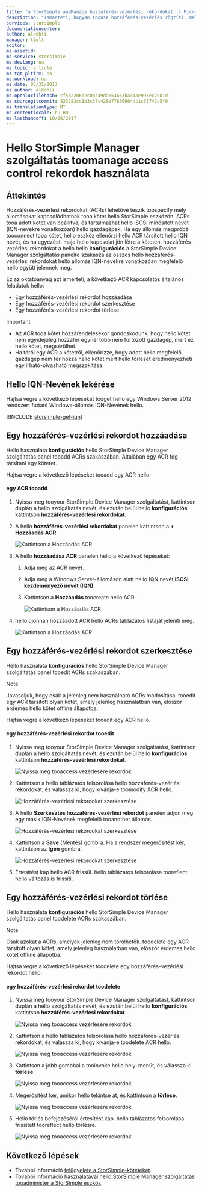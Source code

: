 ```yaml
---
title: "a StorSimple aaaManage hozzáférés-vezérlési rekordokat |} Microsoft Docs"
description: "Ismerteti, hogyan toouse hozzáférés-vezérlés rögzíti, mely állomásokat kapcsolódhatnak tooa kötet hello StorSimple eszköz (ACRs) toodetermine."
services: storsimple
documentationcenter: 
author: alkohli
manager: timlt
editor: 
ms.assetid: 
ms.service: storsimple
ms.devlang: na
ms.topic: article
ms.tgt_pltfrm: na
ms.workload: na
ms.date: 05/31/2017
ms.author: alkohli
ms.openlocfilehash: cf532206e2c0bc49da853663ba34ae993ec2981d
ms.sourcegitcommit: 523283cc1b3c37c428e77850964dc1c33742c5f0
ms.translationtype: MT
ms.contentlocale: hu-HU
ms.lasthandoff: 10/06/2017
---
```

# <a name="use-hello-storsimple-manager-service-toomanage-access-control-records"></a>Hello StorSimple Manager szolgáltatás toomanage access control rekordok használata

## <a name="overview"></a>Áttekintés
Hozzáférés-vezérlési rekordokat (ACRs) lehetővé teszik toospecify mely állomásokat kapcsolódhatnak tooa kötet hello StorSimple eszközön. ACRs tooa adott kötet van beállítva, és tartalmazhat hello iSCSI minősített nevét (IQN-nevekre vonatkozóan) hello gazdagépek. Ha egy állomás megpróbál tooconnect tooa kötet, hello eszköz ellenőrzi hello ACR társított hello IQN nevét, és ha egyezést, majd hello kapcsolat jön létre a köteten. hozzáférés-vezérlési rekordokat a hello hello **konfigurációs** a StorSimple Device Manager szolgáltatás panelre szakasza az összes hello hozzáférés-vezérlési rekordokat hello állomás IQN-nevekre vonatkozóan megfelelő hello együtt jelennek meg.

Ez az oktatóanyag azt ismerteti, a következő ACR kapcsolatos általános feladatok hello:

* Egy hozzáférés-vezérlési rekordot hozzáadása
* Egy hozzáférés-vezérlési rekordot szerkesztése
* Egy hozzáférés-vezérlési rekordot törlése

> [!IMPORTANT]
> * Az ACR tooa kötet hozzárendelésekor gondoskodunk, hogy hello kötet nem egyidejűleg hozzáfér egynél több nem fürtözött gazdagép, mert ez hello kötet, megsérülhet.
> * Ha töröl egy ACR a kötetről, ellenőrizze, hogy adott hello megfelelő gazdagép nem fér hozzá hello kötet mert hello törlését eredményezheti egy írható-olvasható megszakítása.

## <a name="get-hello-iqn"></a>Hello IQN-Nevének lekérése

Hajtsa végre a következő lépéseket tooget hello egy Windows Server 2012 rendszert futtató Windows-állomás IQN-Nevének hello.

[!INCLUDE [storsimple-get-iqn](../../includes/storsimple-get-iqn.md)]


## <a name="add-an-access-control-record"></a>Egy hozzáférés-vezérlési rekordot hozzáadása
Hello használata **konfigurációs** hello StorSimple Device Manager szolgáltatás panel tooadd ACRs szakaszában. Általában egy ACR fog társítani egy kötetet.

Hajtsa végre a következő lépéseket tooadd egy ACR hello.

#### <a name="tooadd-an-acr"></a>egy ACR tooadd

1. Nyissa meg tooyour StorSimple Device Manager szolgáltatást, kattintson duplán a hello szolgáltatás nevét, és ezután belül hello **konfigurációs** kattintson **hozzáférés-vezérlési rekordokat**.
2. A hello **hozzáférés-vezérlési rekordokat** panelen kattintson a **+ Hozzáadás ACR**.

    ![Kattintson a Hozzáadás ACR](./media/storsimple-8000-manage-acrs/createacr1.png)

3. A hello **hozzáadása ACR** panelen hello a következő lépéseket:

    1. Adja meg az ACR nevét.
    
    2. Adja meg a Windows Server-állomáson alatt hello IQN nevét **iSCSI kezdeményező nevét (IQN)**.

    3. Kattintson a **Hozzáadás** toocreate hello ACR.

        ![Kattintson a Hozzáadás ACR](./media/storsimple-8000-manage-acrs/createacr2.png)

4.  hello újonnan hozzáadott ACR hello ACRs táblázatos listáját jeleníti meg.

    ![Kattintson a Hozzáadás ACR](./media/storsimple-8000-manage-acrs/createacr5.png)


## <a name="edit-an-access-control-record"></a>Egy hozzáférés-vezérlési rekordot szerkesztése
Hello használata **konfigurációs** hello StorSimple Device Manager szolgáltatás panel tooedit ACRs szakaszában.

> [!NOTE]
> Javasoljuk, hogy csak a jelenleg nem használható ACRs módosítása. tooedit egy ACR társított olyan kötet, amely jelenleg használatban van, először érdemes hello kötet offline állapotba.

Hajtsa végre a következő lépéseket tooedit egy ACR hello.

#### <a name="tooedit-an-access-control-record"></a>egy hozzáférés-vezérlési rekordot tooedit
1.  Nyissa meg tooyour StorSimple Device Manager szolgáltatást, kattintson duplán a hello szolgáltatás nevét, és ezután belül hello **konfigurációs** kattintson **hozzáférés-vezérlési rekordokat**.

    ![Nyissa meg tooaccess vezérlésére rekordok](./media/storsimple-8000-manage-acrs/createacr1.png)

2. Kattintson a hello táblázatos felsorolása hello hozzáférés-vezérlési rekordokat, és válassza ki, hogy kívánja-e toomodify ACR hello.

    ![Hozzáférés-vezérlési rekordokat szerkesztése](./media/storsimple-8000-manage-acrs/editacr1.png)

3. A hello **Szerkesztés hozzáférés-vezérlési rekordot** panelen adjon meg egy másik IQN-Nevének megfelelő tooanother állomás.

    ![Hozzáférés-vezérlési rekordokat szerkesztése](./media/storsimple-8000-manage-acrs/editacr2.png)

4. Kattintson a **Save** (Mentés) gombra. Ha a rendszer megerősítést kér, kattintson az **Igen** gombra. 

    ![Hozzáférés-vezérlési rekordokat szerkesztése](./media/storsimple-8000-manage-acrs/editacr3.png)

5. Értesítést kap hello ACR frissül. hello táblázatos felsorolása tooreflect hello változás is frissíti.

   
## <a name="delete-an-access-control-record"></a>Egy hozzáférés-vezérlési rekordot törlése
Hello használata **konfigurációs** hello StorSimple Device Manager szolgáltatás panel toodelete ACRs szakaszában.

> [!NOTE]
> Csak azokat a ACRs, amelyek jelenleg nem törölhetők. toodelete egy ACR társított olyan kötet, amely jelenleg használatban van, először érdemes hello kötet offline állapotba.

Hajtsa végre a következő lépéseket toodelete egy hozzáférés-vezérlési rekordot hello.

#### <a name="toodelete-an-access-control-record"></a>egy hozzáférés-vezérlési rekordot toodelete
1.  Nyissa meg tooyour StorSimple Device Manager szolgáltatást, kattintson duplán a hello szolgáltatás nevét, és ezután belül hello **konfigurációs** kattintson **hozzáférés-vezérlési rekordokat**.

    ![Nyissa meg tooaccess vezérlésére rekordok](./media/storsimple-8000-manage-acrs/createacr1.png)

2. Kattintson a hello táblázatos felsorolása hello hozzáférés-vezérlési rekordokat, és válassza ki, hogy kívánja-e toodelete ACR hello.

    ![Nyissa meg tooaccess vezérlésére rekordok](./media/storsimple-8000-manage-acrs/deleteacr1.png)

3. Kattintson a jobb gombbal a tooinvoke hello helyi menüt, és válassza ki **törlése**.

    ![Nyissa meg tooaccess vezérlésére rekordok](./media/storsimple-8000-manage-acrs/deleteacr2.png)

4. Megerősítést kér, amikor hello tekintse át, és kattintson a **törlése**.

    ![Nyissa meg tooaccess vezérlésére rekordok](./media/storsimple-8000-manage-acrs/deleteacr3.png)

5. Hello törlés befejezéséről értesítést kap. hello táblázatos felsorolása frissített tooreflect hello törlésre.

    ![Nyissa meg tooaccess vezérlésére rekordok](./media/storsimple-8000-manage-acrs/deleteacr5.png)

## <a name="next-steps"></a>Következő lépések
* További információ [felügyelete a StorSimple-köteteket](storsimple-8000-manage-volumes-u2.md).
* További információ [használatával hello StorSimple Manager szolgáltatás tooadminister a StorSimple eszköz](storsimple-8000-manager-service-administration.md).

